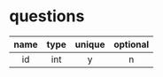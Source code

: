 # questions
| name    | type | unique | optional |
| :---: | :----: | :----: | :----: |
| id    | int    | y      | n      |
